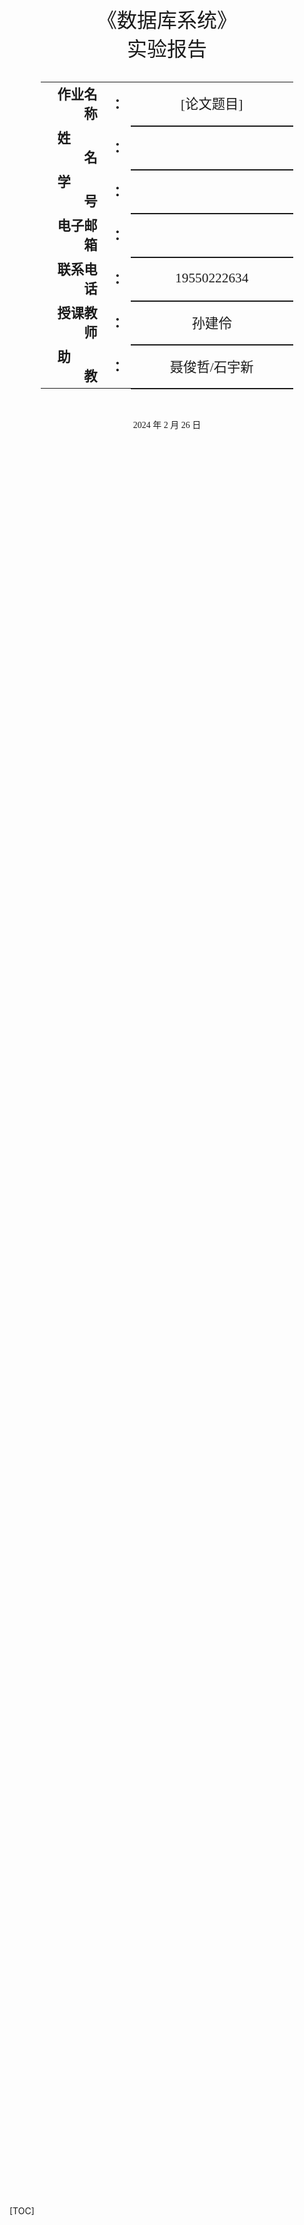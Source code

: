 <div class="cover" style="page-break-after:always;font-family:仿宋;width:100%;height:100%;border:none;margin: 0 auto;text-align:center;">
    <div style="width:80%;;margin: 0 auto;height:0;padding-bottom:25%;">
        <img src="../picture/zjdx_name.png" alt="校名" style="width:80%;"/></div>
    <br><br>
    <div style="width:40%;margin: 0 auto;height:0;padding-bottom:40%;">
        <img src="../picture/zjdx.png" alt="校徽" style="width:300%;"/></div>
    <br><br>
    <p style="text-align:center;font-size:24pt;margin: 0 auto">《数据库系统》</p>
    <p style="text-align:center;font-size:24pt;margin: 0 auto">实验报告 </p>
    <br><br>
    <table style="border:none;text-align:center;width:80%;font-family:仿宋;margin: 0 auto;">
    <tbody style="font-family:仿宋;font-size:16pt;">
    	<tr style="font-weight:bold;"> 
    		<td style="width:25%;text-align:right;">作业名称</td><td style="width:5%">：</td> 
    		<td style="font-weight:normal;border-bottom: 2px solid;text-align:center;">[论文题目]</td></tr>
        <tr style="font-weight:bold;"> 
    		<td style="width:25%;text-align:right;">姓&emsp;&emsp;名</td><td style="width:5%">：</td> 
    		<td style="font-weight:normal;border-bottom: 2px solid;text-align:center;"></td></tr>
    	<tr style="font-weight:bold;"> 
    		<td style="width:25%;text-align:right;">学&emsp;&emsp;号</td><td style="width:5%">：</td> 
    		<td style="font-weight:normal;border-bottom: 2px solid;text-align:center;"> </td></tr>
        <tr style="font-weight:bold;"> 
    		<td style="width:25%;text-align:right;">电子邮箱</td><td style="width:5%">：</td> 
    		<td style="font-weight:normal;border-bottom: 2px solid;text-align:center;"></td></tr>
    	<tr style="font-weight:bold;"> 
    		<td style="width:25%;text-align:right;">联系电话</td><td style="width:5%">：</td> 
    		<td style="font-weight:normal;border-bottom: 2px solid;text-align:center;">19550222634</td></tr>
    	<tr style="font-weight:bold;"> 
    		<td style="width:25%;text-align:right;">授课教师</td><td style="width:5%">：</td> 
    		<td style="font-weight:normal;border-bottom: 2px solid;text-align:center;">孙建伶</td></tr>
        <tr style="font-weight:bold;"> 
    		<td style="width:25%;text-align:right;">助&emsp;&emsp;教</td><td style="width:5%">：</td> 
    		<td style="font-weight:normal;border-bottom: 2px solid;text-align:center;">聂俊哲/石宇新</td></tr>
    </tbody></table>
 		<br><br><p style="text-align:center;">2024 年 2 月 26 日</p>
</div>


[TOC]



<div style="page-break-after: always;"></div>

# 实验名称

## 实验目的

> 1. 通过安装某个数据库管理系统，初步了解DBMS的运行环境。
> 2. 了解DBMS交互界面、图形界面和系统管理工具的使用。
> 3. 搭建实验平台。

## 实验环境

> 1. 操作系统：Windows 11  23H2
> 2. 数据库管理系统：MySQL 8.0.36
>
> 3. 工具：MySQL workbench 8.0

 

 

 

 

## 实验流程

 

 

 

## 遇到的问题及解决方法

 

 

 

 

## 总结
